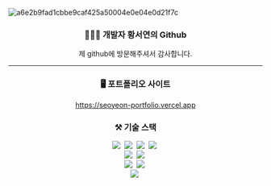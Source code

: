 ![a6e2b9fad1cbbe9caf425a50004e0e04e0d21f7c](https://github.com/user-attachments/assets/42ccb70b-0256-450e-877e-8eec296c8c11)


<!--
**winternotseason/winternotseason** is a ✨ _special_ ✨ repository because its `README.md` (this file) appears on your GitHub profile.

Here are some ideas to get you started:

- 🔭 I’m currently working on ...
- 🌱 I’m currently learning ...
- 👯 I’m looking to collaborate on ...
- 🤔 I’m looking for help with ...
- 💬 Ask me about ...
- 📫 How to reach me: ...
- 😄 Pronouns: ...
- ⚡ Fun fact: ...
-->

<h3 align="center">👩🏻‍💻 개발자 황서연의 Github</h3>
<p align="center">제 github에 방문해주셔서 감사합니다.</p>
<hr />
<p align="center"></p>
<h3 align="center">🖥️ 포트폴리오 사이트</h3>
<p align="center">
  <a href="https://seoyeon-portfolio.vercel.app/">https://seoyeon-portfolio.vercel.app</a>
</p>
<h3 align="center">⚒️ 기술 스택</h3>
<p align="center">
  <img src="https://img.shields.io/badge/Html-E34F26?style=flat-square&logo=html5&logoColor=white"/></a>&nbsp
  <img src="https://img.shields.io/badge/CSS-1572B6?style=flat-square&logo=css3&logoColor=white"/></a>&nbsp 
  <img src="https://img.shields.io/badge/Javascript-ffb13b?style=flat-square&logo=javascript&logoColor=white"/></a>&nbsp 
  <img src="https://img.shields.io/badge/Typescript-3178C6?style=flat-square&logo=typescript&logoColor=white"/></a>&nbsp 

  
  <br>
  <img src="https://img.shields.io/badge/React-61DAFB?style=flat-square&logo=react&logoColor=white"/></a>&nbsp
  <img src="https://img.shields.io/badge/NextJS-000000?style=flat-square&logo=nextdotjs&logoColor=white"/></a>&nbsp
  <br>
  <img src="https://img.shields.io/badge/TailwindCSS-06B6D4?style=flat-square&logo=tailwindcss&logoColor=white"/></a>&nbsp
  <img src="https://img.shields.io/badge/ReactQuery-FF4154?style=flat-square&logo=reactquery&logoColor=white"/></a>&nbsp
  <br>
  <img src="https://img.shields.io/badge/Mongodb-47A248?style=flat-square&logo=mongodb&logoColor=white"/></a>&nbsp 
</p>

